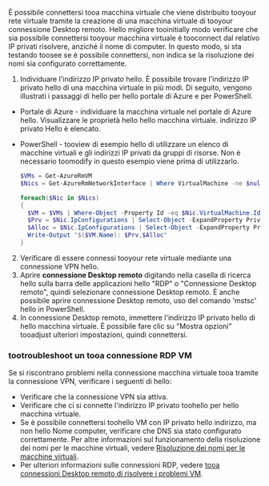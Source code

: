 È possibile connettersi tooa macchina virtuale che viene distribuito tooyour rete virtuale tramite la creazione di una macchina virtuale di tooyour connessione Desktop remoto. Hello migliore tooinitially modo verificare che sia possibile connettersi tooyour macchina virtuale è tooconnect dal relativo IP privati risolvere, anziché il nome di computer. In questo modo, si sta testando toosee se è possibile connettersi, non indica se la risoluzione dei nomi sia configurato correttamente.

1. Individuare l'indirizzo IP privato hello. È possibile trovare l'indirizzo IP privato hello di una macchina virtuale in più modi. Di seguito, vengono illustrati i passaggi di hello per hello portale di Azure e per PowerShell.

  - Portale di Azure - individuare la macchina virtuale nel portale di Azure hello. Visualizzare le proprietà hello hello macchina virtuale. indirizzo IP privato Hello è elencato.

  - PowerShell - tooview di esempio hello di utilizzare un elenco di macchine virtuali e gli indirizzi IP privati da gruppi di risorse. Non è necessario toomodify in questo esempio viene prima di utilizzarlo.

    ```powershell
    $VMs = Get-AzureRmVM
    $Nics = Get-AzureRmNetworkInterface | Where VirtualMachine -ne $null

    foreach($Nic in $Nics)
    {
      $VM = $VMs | Where-Object -Property Id -eq $Nic.VirtualMachine.Id
      $Prv = $Nic.IpConfigurations | Select-Object -ExpandProperty PrivateIpAddress
      $Alloc = $Nic.IpConfigurations | Select-Object -ExpandProperty PrivateIpAllocationMethod
      Write-Output "$($VM.Name): $Prv,$Alloc"
    }
    ```

2. Verificare di essere connessi tooyour rete virtuale mediante una connessione VPN hello.
3. Aprire **connessione Desktop remoto** digitando nella casella di ricerca hello sulla barra delle applicazioni hello "RDP" o "Connessione Desktop remoto", quindi selezionare connessione Desktop remoto. È anche possibile aprire connessione Desktop remoto, uso del comando 'mstsc' hello in PowerShell. 
4. In connessione Desktop remoto, immettere l'indirizzo IP privato hello di hello macchina virtuale. È possibile fare clic su "Mostra opzioni" tooadjust ulteriori impostazioni, quindi connettersi.

### <a name="tootroubleshoot-an-rdp-connection-tooa-vm"></a>tootroubleshoot un tooa connessione RDP VM

Se si riscontrano problemi nella connessione macchina virtuale tooa tramite la connessione VPN, verificare i seguenti di hello:

- Verificare che la connessione VPN sia attiva.
- Verificare che ci si connette l'indirizzo IP privato toohello per hello macchina virtuale.
- Se è possibile connettersi toohello VM con IP privato hello indirizzo, ma non hello Nome computer, verificare che DNS sia stato configurato correttamente. Per altre informazioni sul funzionamento della risoluzione dei nomi per le macchine virtuali, vedere [Risoluzione dei nomi per le macchine virtuali](../articles/virtual-network/virtual-networks-name-resolution-for-vms-and-role-instances.md).
- Per ulteriori informazioni sulle connessioni RDP, vedere [tooa connessioni Desktop remoto di risolvere i problemi VM](../articles/virtual-machines/windows/troubleshoot-rdp-connection.md).
